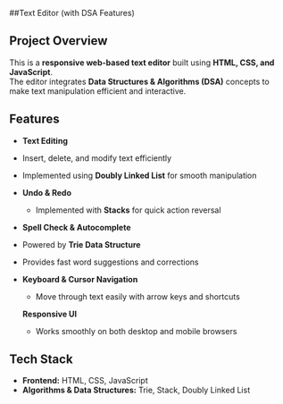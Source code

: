 ##Text Editor (with DSA Features)

## Project Overview
This is a **responsive web-based text editor** built using **HTML, CSS, and JavaScript**.  
The editor integrates **Data Structures & Algorithms (DSA)** concepts to make text manipulation efficient and interactive.

## Features
-  **Text Editing**
  - Insert, delete, and modify text efficiently  
  - Implemented using **Doubly Linked List** for smooth manipulation  

- **Undo & Redo**
  - Implemented with **Stacks** for quick action reversal  

-  **Spell Check & Autocomplete**
  - Powered by **Trie Data Structure**  
  - Provides fast word suggestions and corrections  

- **Keyboard & Cursor Navigation**
  - Move through text easily with arrow keys and shortcuts  

   **Responsive UI**
  - Works smoothly on both desktop and mobile browsers  

##  Tech Stack
- **Frontend:** HTML, CSS, JavaScript  
- **Algorithms & Data Structures:** Trie, Stack, Doubly Linked List  


